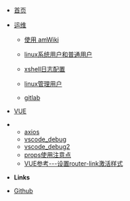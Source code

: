 - [首页](/coverpage)
- [运维](/center)

  - [使用 amWiki](/subdocs/home2)

  - [linux系统用户和普通用户](/subdocs/linux_user)

  - [xshell日志配置](/subdocs/xshell_log)

  - [linux管理用户](/subdocs/appuser)

  - [gitlab](/maintance/gitlab/)

- [VUE](/vue)
- - [axios](/vue/axios)
  - [vscode_debug](/vue/vscode_debug)
  - [vscode_debug2](/vue/vscode_debug2)
  - [props使用注意点](/vue/vscode_debug2)
  - [VUE参考---设置router-link激活样式](/vue/vue_router_link)


- **Links**
- [Github](https://github.com/jijiajia19)


